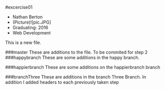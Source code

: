 #excercise01

* Nathan Berton
* (Picture)![pic.JPG]
* Graduating: 2016
* Web Development


This is a new file.

###master
These are additions to the file. To be commited for step 2
###happybranch
These are some additions in the happy branch.

###happierbranch
These are some additions on the happierbranch branch

###branchThree
These are additions in the branch Three Branch. In addition I added headers to each previously taken step
